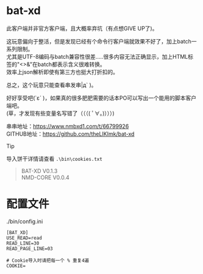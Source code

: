 # bat-xd
此客户端并非官方客户端，且大概率弃坑（有点想GIVE UP了)。  

这玩意偏向于整活，但是发现已经有个命令行客户端就效果不好了，加上batch一系列限制。  
尤其是UTF-8编码与batch兼容性很差.....很多内容无法正确显示，加上HTML标签的"<>&"在batch都表示含义很难转换。  
效率上json解析即使有第三方也挺大打折扣的。  

总之，这个玩意只能查看串发串|д` )。  

好好享受吧(`ε´ )，如果真的很多肥肥需要的话本PO可以写出一个能用的脚本客户端吧。  
(草，才发现有些变量名写错了（（（( ﾟ∀。)）））)  


串串地址：https://www.nmbxd1.com/t/66799926  
GITHUB地址：https://github.com/theLIKImk/bat-xd  

>[!TIP]  
>导入饼干详情请查看 `.\bin\cookies.txt`

> BAT-XD V0.1.3   
> NMD-CORE V0.0.4

# 配置文件
./bin/config.ini  
```
[BAT_XD]
USE_READ=read
READ_LINE=30
READ_PAGE_LINE=03

# Cookie导入时请把每一个 % 重复4遍
COOKIE=
```
